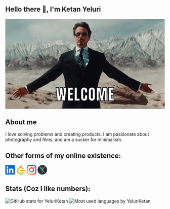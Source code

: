 ## Hello there 👋, I'm Ketan Yeluri

<div align="center">  
  <img src="media/welcome.png" style="display: block;margin-left: auto;margin-right: auto;width: 400pt;">
</div>

## About me

I love solving problems and creating products. I am passionate about photography and films, and am a sucker for minimalism.

## Other forms of my online existence:

<div>
<a href="https://www.linkedin.com/in/ketanyeluri/" target="_blank"><img src="media/linkedin.svg" alt="" height="30" /></a>
<a href="https://leetcode.com/Ketan_Yeluri/" target="_blank"><img src="media/leetcode.svg" alt="" height="30" /></a>
<a href="https://www.instagram.com/legend_for_eternity/" target="_blank"><img src="media/instagram.png" alt="" height="30"></a>
<a href="https://yeluriketan.vercel.app/" target="_blank"><img src="https://github.com/YeluriKetan/project-POWER/blob/master/public/logo.svg" alt="" height="30"></a>
</div>

## Stats (Coz I like numbers):

<img src="https://github-readme-stats.vercel.app/api?username=YeluriKetan&show_icons=true&theme=gruvbox&include_all_commits=true&count_private=true" alt="GitHub stats for YeluriKetan" width="700"/>

<img src="https://github-readme-stats.vercel.app/api/top-langs/?username=yeluriketan&layout=compact&theme=gruvbox" alt="Most used languages by YeluriKetan" width="700">
